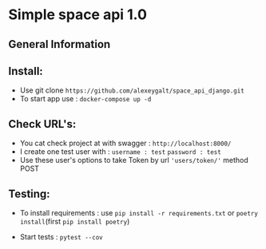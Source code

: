 # Simple space api 1.0
## General Information

## Install:

- Use git clone `https://github.com/alexeygalt/space_api_django.git`
- To start app use :  `docker-compose up -d`

## Check URL's:

- You cat check project at with swagger : `http://localhost:8000/`
- I create one test user with :
        `username : test`
        `password : test`
- Use these user's options to take Token by url `'users/token/'` method POST     

## Testing:
- To install requirements : use `pip install -r requirements.txt`  or `poetry install`(first `pip install poetry`)


- Start tests : `pytest --cov`

